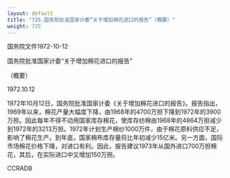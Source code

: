 ```yaml
---
layout: default
title: "725.国务院批准国家计委“关于增加棉花进口的报告”（概要）"
weight: 725
---
```


国务院文件1972-10-12

国务院批准国家计委“关于增加棉花进口的报告”

（概要）

1972.10.12

1972年10月12日，国务院批准国家计委《关于增加棉花进口的报告》。报告指出，1969年以来，棉花产量大幅度下降，由1968年的4700万担下降到1972年的3900万担。因此每年不得不动用国家库存棉花，使库存纺棉由1968年的4864万担减少到1972年的3213万担。1972年计划生产棉纱1000万件，由于棉花原料供应不足，影响了棉花生产。到年底，国家棉布库存量将比年初减少15亿米。另一方面，国际市场棉花价格下降，对进口有利。因此，报告建议1973年从国外进口700万担棉花，其后，在实际进口中又增加150万担。

CCRADB

